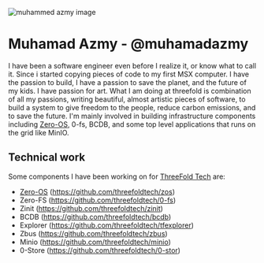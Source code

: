 ![muhammed azmy image](threefold__azmy.jpg  )

# Muhamad Azmy - @muhamadazmy

I have been a software engineer even before I realize it, or know what to call it. Since i started copying pieces of code to my first MSX computer. I have the passion to build, I have a passion to save the planet, and the future of my kids. I have passion for art. What I am doing at threefold is combination of all my passions, writing beautiful, almost artistic pieces of software, to build a system to give freedom to the people, reduce carbon emissions, and to save the future.
I'm mainly involved in building infrastructure components including [Zero-OS](threefold__zos), 0-fs, BCDB, and some top level applications that runs on the grid like MinIO.

## Technical work
Some components I have been working on for [ThreeFold Tech](threefold__threefold_tech) are:
- [Zero-OS](threefold__zos) (https://github.com/threefoldtech/zos)
- Zero-FS (https://github.com/threefoldtech/0-fs)
- Zinit (https://github.com/threefoldtech/zinit)
- BCDB (https://github.com/threefoldtech/bcdb)
- Explorer (https://github.com/threefoldtech/tfexplorer)
- Zbus (https://github.com/threefoldtech/zbus)
- Minio (https://github.com/threefoldtech/minio)
- 0-Store (https://github.com/threefoldtech/0-stor)
